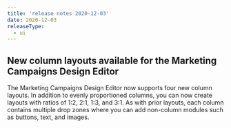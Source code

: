 ```yaml
---
title: 'release notes 2020-12-03'
date: 2020-12-03
releaseType:
  - ui
---
```


## New column layouts available for the Marketing Campaigns Design Editor

The Marketing Campaigns Design Editor now supports four new column layouts. In addition to evenly proportioned columns, you can now create layouts with ratios of 1:2, 2:1, 1:3, and 3:1. As with prior layouts, each column contains multiple drop zones where you can add non-column modules such as buttons, text, and images.
